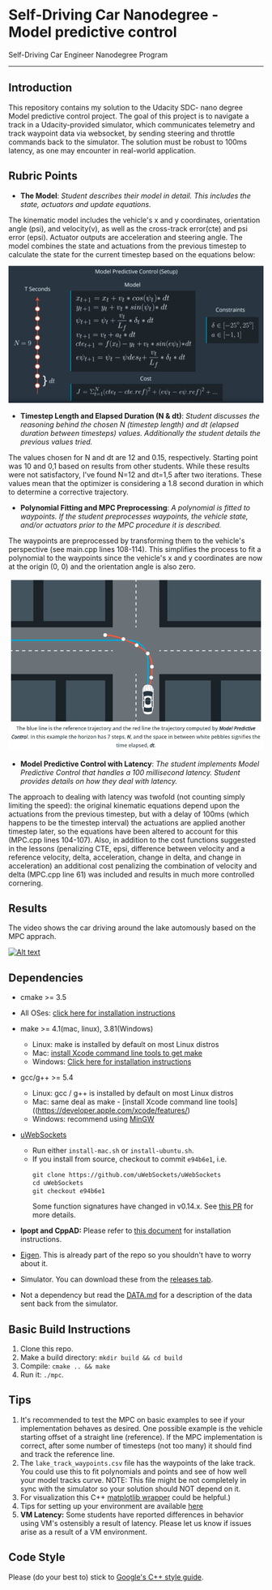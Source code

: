 # Self-Driving Car Nanodegree - Model predictive control
Self-Driving Car Engineer Nanodegree Program

---

## Introduction

This repository contains my solution to the Udacity SDC- nano degree Model predictive control project. The goal of this project is to navigate a track in a Udacity-provided simulator, which communicates telemetry and track waypoint data via websocket, by sending steering and throttle commands back to the simulator. The solution must be robust to 100ms latency, as one may encounter in real-world application.


## Rubric Points

- **The Model**: *Student describes their model in detail. This includes the state, actuators and update equations.*

The kinematic model includes the vehicle's x and y coordinates, orientation angle (psi), and velocity(v), as well as the cross-track error(cte) and psi error (epsi). Actuator outputs are acceleration and steering angle. The model combines the state and actuations from the previous timestep to calculate the state for the current timestep based on the equations below:

![equations](./images/MPC_setup.PNG)

- **Timestep Length and Elapsed Duration (N & dt)**: *Student discusses the reasoning behind the chosen N (timestep length) and dt (elapsed duration between timesteps) values. Additionally the student details the previous values tried.*


The values chosen for N and dt are 12 and 0.15, respectively. Starting point was 10 and 0,1 based on results from other students. While these results were not satisfactory, I've found N=12 and dt=1,5 after two iterations. These values mean that the optimizer is considering a 1.8 second duration in which to determine a corrective trajectory.

- **Polynomial Fitting and MPC Preprocessing**: *A polynomial is fitted to waypoints. If the student preprocesses waypoints, the vehicle state, and/or actuators prior to the MPC procedure it is described.*

The waypoints are preprocessed by transforming them to the vehicle's perspective (see main.cpp lines 108-114). This simplifies the process to fit a polynomial to the waypoints since the vehicle's x and y coordinates are now at the origin (0, 0) and the orientation angle is also zero. 

![Lines](./images/MPC_lines.PNG)

- **Model Predictive Control with Latency**: *The student implements Model Predictive Control that handles a 100 millisecond latency. Student provides details on how they deal with latency.*



The approach to dealing with latency was twofold (not counting simply limiting the speed): the original kinematic equations depend upon the actuations from the previous timestep, but with a delay of 100ms (which happens to be the timestep interval) the actuations are applied another timestep later, so the equations have been altered to account for this (MPC.cpp lines 104-107). Also, in addition to the cost functions suggested in the lessons (penalizing CTE, epsi, difference between velocity and a reference velocity, delta, acceleration, change in delta, and change in acceleration) an additional cost penalizing the combination of velocity and delta (MPC.cpp line 61) was included and results in much more controlled cornering.

## Results

The video shows the car driving around the lake automously based on the MPC apprach.

[![Alt text](https://img.youtube.com/vi/VID/0.jpg)](https://www.youtube.com/watch?v=VID)


## Dependencies

* cmake >= 3.5
 * All OSes: [click here for installation instructions](https://cmake.org/install/)
* make >= 4.1(mac, linux), 3.81(Windows)
  * Linux: make is installed by default on most Linux distros
  * Mac: [install Xcode command line tools to get make](https://developer.apple.com/xcode/features/)
  * Windows: [Click here for installation instructions](http://gnuwin32.sourceforge.net/packages/make.htm)
* gcc/g++ >= 5.4
  * Linux: gcc / g++ is installed by default on most Linux distros
  * Mac: same deal as make - [install Xcode command line tools]((https://developer.apple.com/xcode/features/)
  * Windows: recommend using [MinGW](http://www.mingw.org/)
* [uWebSockets](https://github.com/uWebSockets/uWebSockets)
  * Run either `install-mac.sh` or `install-ubuntu.sh`.
  * If you install from source, checkout to commit `e94b6e1`, i.e.
    ```
    git clone https://github.com/uWebSockets/uWebSockets
    cd uWebSockets
    git checkout e94b6e1
    ```
    Some function signatures have changed in v0.14.x. See [this PR](https://github.com/udacity/CarND-MPC-Project/pull/3) for more details.

* **Ipopt and CppAD:** Please refer to [this document](https://github.com/udacity/CarND-MPC-Project/blob/master/install_Ipopt_CppAD.md) for installation instructions.
* [Eigen](http://eigen.tuxfamily.org/index.php?title=Main_Page). This is already part of the repo so you shouldn't have to worry about it.
* Simulator. You can download these from the [releases tab](https://github.com/udacity/self-driving-car-sim/releases).
* Not a dependency but read the [DATA.md](./DATA.md) for a description of the data sent back from the simulator.


## Basic Build Instructions

1. Clone this repo.
2. Make a build directory: `mkdir build && cd build`
3. Compile: `cmake .. && make`
4. Run it: `./mpc`.

## Tips

1. It's recommended to test the MPC on basic examples to see if your implementation behaves as desired. One possible example
is the vehicle starting offset of a straight line (reference). If the MPC implementation is correct, after some number of timesteps
(not too many) it should find and track the reference line.
2. The `lake_track_waypoints.csv` file has the waypoints of the lake track. You could use this to fit polynomials and points and see of how well your model tracks curve. NOTE: This file might be not completely in sync with the simulator so your solution should NOT depend on it.
3. For visualization this C++ [matplotlib wrapper](https://github.com/lava/matplotlib-cpp) could be helpful.)
4.  Tips for setting up your environment are available [here](https://classroom.udacity.com/nanodegrees/nd013/parts/40f38239-66b6-46ec-ae68-03afd8a601c8/modules/0949fca6-b379-42af-a919-ee50aa304e6a/lessons/f758c44c-5e40-4e01-93b5-1a82aa4e044f/concepts/23d376c7-0195-4276-bdf0-e02f1f3c665d)
5. **VM Latency:** Some students have reported differences in behavior using VM's ostensibly a result of latency.  Please let us know if issues arise as a result of a VM environment.


## Code Style

Please (do your best to) stick to [Google's C++ style guide](https://google.github.io/styleguide/cppguide.html).





